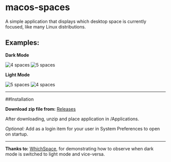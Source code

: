 # macos-spaces

A simple application that displays which desktop space is currently focused, like many Linux distributions.

## Examples:

<b>Dark Mode</b>

![4 spaces](https://i.imgur.com/WyFOPoa.png)
![5 spaces](https://i.imgur.com/ZMwdHKs.png)

<b>Light Mode</b>

![5 spaces](https://i.imgur.com/g08uqmA.png)
![4 spaces](https://i.imgur.com/VMfiuKs.png)


***

##Installation

<b>Download zip file from:</b> [Releases](https://github.com/collinmurch/macos-spaces/releases/tag/1.0)

After downloading, unzip and place application in /Applications.

_Optional:_ Add as a login item for your user in System Preferences to open on startup.

***

<b>Thanks to:</b> [WhichSpace](https://github.com/gechr/WhichSpace), for demonstrating how to observe when dark mode is switched to light mode and vice-versa.